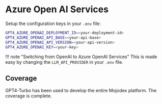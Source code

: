 # Azure Open AI Services


Setup the configuration keys in your `.env` file:

```bash
GPT4_AZURE_OPENAI_DEPLOYMENT_ID=<your-deployment-id>
GPT4_AZURE_OPENAI_API_BASE=<your-api-base>
GPT4_AZURE_OPENAI_API_VERSION=<your-api-version>
GPT4_AZURE_OPENAI_KEY=<your-key>
```

!!! note "Switching from OpenAI to Azure OpenAI Services"
    This is made easy by changing the `LLM_API_PROVIDER` in your `.env` file.

    

## Coverage

GPT4-Turbo has been used to develop the entire Mojodex platform. The coverage is complete.

